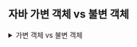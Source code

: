 ## 자바 가변 객체 vs 불변 객체

<details> 
<summary>가변 객체 vs 불변 객체</summary>
<div markdown="1">
Mutable 객체는 변경 가능한 객체이고 Immutable 객체는 불변 객체입니다.<br>
Mutable 객체는 도메인 개체(도메인 클래스 혹은 엔티티)로 사용됩니다. <br>
Immutable 객체는 불변 객체이며 VO, DTO, String등이 속합니다. Immutable 객체의 변경 메소드는 변경한 객체의 복사본을 반환해야 합니다.

</div>
</details>


